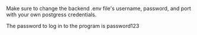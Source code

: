 Make sure to change the backend .env file's username, password, and port with your own postgress credentials. 

The password to log in to the program is password123
